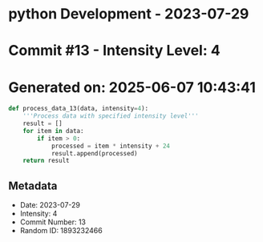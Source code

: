 ﻿# python Development - 2023-07-29
# Commit #13 - Intensity Level: 4
# Generated on: 2025-06-07 10:43:41
```python
def process_data_13(data, intensity=4):
    '''Process data with specified intensity level'''
    result = []
    for item in data:
        if item > 0:
            processed = item * intensity + 24
            result.append(processed)
    return result
```
## Metadata
- Date: 2023-07-29
- Intensity: 4
- Commit Number: 13
- Random ID: 1893232466
